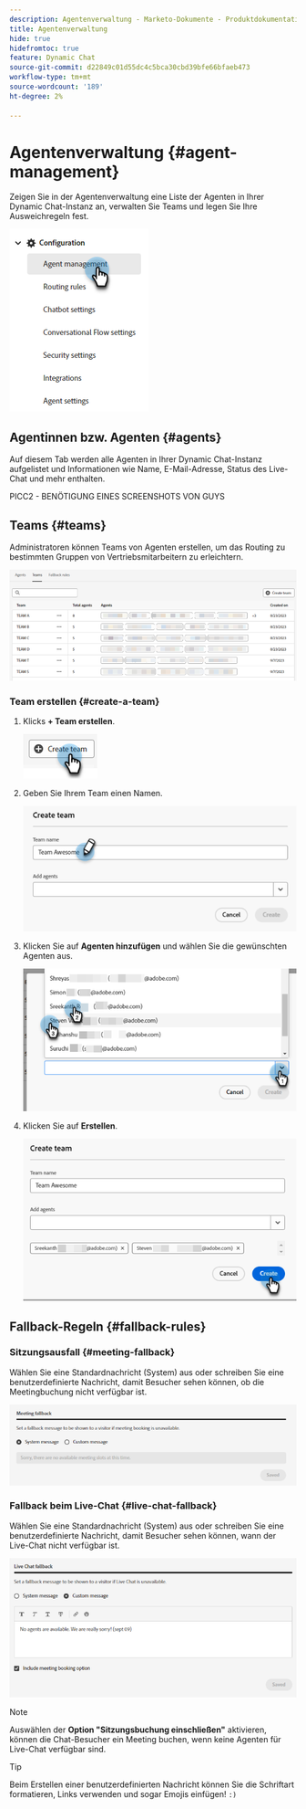 ```yaml
---
description: Agentenverwaltung - Marketo-Dokumente - Produktdokumentation
title: Agentenverwaltung
hide: true
hidefromtoc: true
feature: Dynamic Chat
source-git-commit: d22849c01d55dc4c5bca30cbd39bfe66bfaeb473
workflow-type: tm+mt
source-wordcount: '189'
ht-degree: 2%

---
```


# Agentenverwaltung {#agent-management}

Zeigen Sie in der Agentenverwaltung eine Liste der Agenten in Ihrer Dynamic Chat-Instanz an, verwalten Sie Teams und legen Sie Ihre Ausweichregeln fest.

![](assets/agent-management-1.png)

## Agentinnen bzw. Agenten {#agents}

Auf diesem Tab werden alle Agenten in Ihrer Dynamic Chat-Instanz aufgelistet und Informationen wie Name, E-Mail-Adresse, Status des Live-Chat und mehr enthalten.

PICC2 - BENÖTIGUNG EINES SCREENSHOTS VON GUYS

## Teams {#teams}

Administratoren können Teams von Agenten erstellen, um das Routing zu bestimmten Gruppen von Vertriebsmitarbeitern zu erleichtern.

![](assets/agent-management-3.png)

### Team erstellen {#create-a-team}

1. Klicks **+ Team erstellen**.

   ![](assets/agent-management-4.png)

1. Geben Sie Ihrem Team einen Namen.

   ![](assets/agent-management-5.png)

1. Klicken Sie auf **Agenten hinzufügen** und wählen Sie die gewünschten Agenten aus.

   ![](assets/agent-management-6.png)

1. Klicken Sie auf **Erstellen**.

   ![](assets/agent-management-7.png)

## Fallback-Regeln {#fallback-rules}

### Sitzungsausfall {#meeting-fallback}

Wählen Sie eine Standardnachricht (System) aus oder schreiben Sie eine benutzerdefinierte Nachricht, damit Besucher sehen können, ob die Meetingbuchung nicht verfügbar ist.

![](assets/agent-management-8.png)

### Fallback beim Live-Chat {#live-chat-fallback}

Wählen Sie eine Standardnachricht (System) aus oder schreiben Sie eine benutzerdefinierte Nachricht, damit Besucher sehen können, wann der Live-Chat nicht verfügbar ist.

![](assets/agent-management-9.png)

>[!NOTE]
>
>Auswählen der **Option &quot;Sitzungsbuchung einschließen&quot;** aktivieren, können die Chat-Besucher ein Meeting buchen, wenn keine Agenten für Live-Chat verfügbar sind.

>[!TIP]
>
>Beim Erstellen einer benutzerdefinierten Nachricht können Sie die Schriftart formatieren, Links verwenden und sogar Emojis einfügen! `:)`
